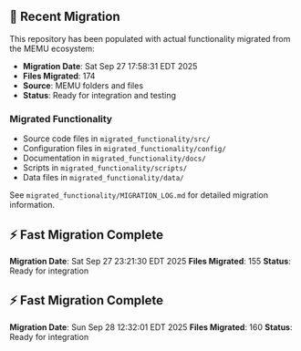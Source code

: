 
## 🔄 Recent Migration

This repository has been populated with actual functionality migrated from the MEMU ecosystem:

- **Migration Date**: Sat Sep 27 17:58:31 EDT 2025
- **Files Migrated**:      174
- **Source**: MEMU folders and files
- **Status**: Ready for integration and testing

### Migrated Functionality
- Source code files in `migrated_functionality/src/`
- Configuration files in `migrated_functionality/config/`
- Documentation in `migrated_functionality/docs/`
- Scripts in `migrated_functionality/scripts/`
- Data files in `migrated_functionality/data/`

See `migrated_functionality/MIGRATION_LOG.md` for detailed migration information.


## ⚡ Fast Migration Complete

**Migration Date**: Sat Sep 27 23:21:30 EDT 2025
**Files Migrated**:      155
**Status**: Ready for integration


## ⚡ Fast Migration Complete

**Migration Date**: Sun Sep 28 12:32:01 EDT 2025
**Files Migrated**:      160
**Status**: Ready for integration

